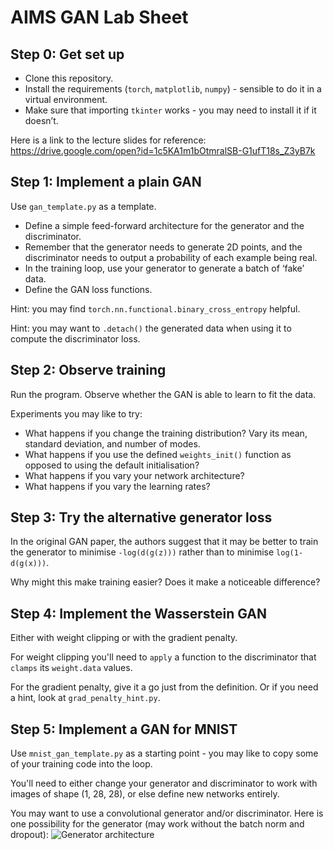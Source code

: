 # AIMS GAN Lab Sheet

## Step 0: Get set up
- Clone this repository.
- Install the requirements (`torch`, `matplotlib`, `numpy`) - sensible to do it in a virtual environment.
- Make sure that importing `tkinter` works - you may need to install it if it doesn’t.

Here is a link to the lecture slides for reference: https://drive.google.com/open?id=1c5KA1m1bOtmralSB-G1ufT18s_Z3yB7k

## Step 1: Implement a plain GAN
Use `gan_template.py` as a template.

 - Define a simple feed-forward architecture for the generator and the discriminator.
 - Remember that the generator needs to generate 2D points, and the discriminator needs to output a probability of each example being real.
 - In the training loop, use your generator to generate a batch of ‘fake’ data.
 - Define the GAN loss functions.

Hint: you may find `torch.nn.functional.binary_cross_entropy` helpful.

Hint: you may want to `.detach()` the generated data when using it to compute the discriminator loss.

## Step 2: Observe training
Run the program. Observe whether the GAN is able to learn to fit the data.

Experiments you may like to try:
 - What happens if you change the training distribution? Vary its mean, standard deviation, and number of modes.
 - What happens if you use the defined `weights_init()` function as opposed to using the default initialisation?
 - What happens if you vary your network architecture?
 - What happens if you vary the learning rates?

## Step 3: Try the alternative generator loss
In the original GAN paper, the authors suggest that it may be better to train the generator to minimise `-log(d(g(z)))` rather than to minimise `log(1-d(g(x)))`.

Why might this make training easier? Does it make a noticeable difference?

## Step 4: Implement the Wasserstein GAN
Either with weight clipping or with the gradient penalty.

For weight clipping you'll need to `apply` a function to the discriminator that `clamps` its `weight.data` values.

For the gradient penalty, give it a go just from the definition. Or if you need a hint, look at `grad_penalty_hint.py`.


## Step 5: Implement a GAN for MNIST
Use `mnist_gan_template.py` as a starting point - you may like to copy some of your training code into the loop.

You'll need to either change your generator and discriminator to work with images of shape (1, 28, 28), or else define new networks entirely.

You may want to use a convolutional generator and/or discriminator. Here is one possibility for the generator (may work without the batch norm and dropout):
![Generator architecture](https://i.imgur.com/yWC6Tmt.png)
